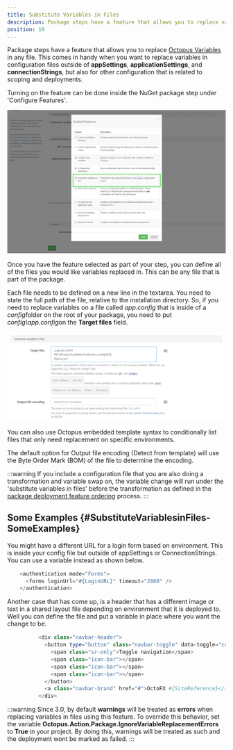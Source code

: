 ```yaml
---
title: Substitute Variables in Files
description: Package steps have a feature that allows you to replace variables in any file. 
position: 10
---
```


Package steps have a feature that allows you to replace [Octopus Variables](/docs/deployment-process/variables/index.md) in any file. This comes in handy when you want to replace variables in configuration files outside of **appSettings**, **applicationSettings**, and **connectionStrings**, but also for other configuration that is related to scoping and deployments.

Turning on the feature can be done inside the NuGet package step under 'Configure Features'.

![](/docs/images/3048758/3278400.png "width=500")

Once you have the feature selected as part of your step, you can define all of the files you would like variables replaced in. This can be any file that is part of the package.

Each file needs to be defined on a new line in the textarea. You need to state the full path of the file, relative to the installation directory. So, if you need to replace variables on a file called *app.config* that is inside of a *config*folder on the root of your package, you need to put *config\app.config*on the **Target files** field.

![](/docs/images/3048758/3278401.png "width=500")

You can also use Octopus embedded template syntax to conditionally list files that only need replacement on specific environments.

The default option for Output file encoding (Detect from template) will use the Byte Order Mark (BOM) of the file to determine the encoding.

:::warning
If you include a configuration file that you are also doing a transformation and variable swap on, the variable change will run under the 'substitute variables in files' before the transformation as defined in the [package deployment feature ordering](/docs/deployment-process/deploying-packages/package-deployment-feature-ordering.md) process.
:::

## Some Examples {#SubstituteVariablesinFiles-SomeExamples}

You might have a different URL for a login form based on environment. This is inside your config file but outside of appSettings or ConnectionStrings. You can use a variable instead as shown below.

```powershell
    <authentication mode="Forms">
      <forms loginUrl="#{LoginURL}" timeout="2880" />
    </authentication>
```

Another case that has come up, is a header that has a different image or text in a shared layout file depending on environment that it is deployed to. Well you can define the file and put a variable in place where you want the change to be.

```powershell
          <div class="navbar-header">
            <button type="button" class="navbar-toggle" data-toggle="collapse" data-target=".navbar-collapse">
              <span class="sr-only">Toggle navigation</span>
              <span class="icon-bar"></span>
              <span class="icon-bar"></span>
              <span class="icon-bar"></span>
            </button>
            <a class="navbar-brand" href="#">OctoFX #{SiteReference}</a>
          </div>
```

:::warning
Since 3.0, by default **warnings** will be treated as **errors** when replacing variables in files using this feature. To override this behavior, set the variable **Octopus.Action.Package.IgnoreVariableReplacementErrors** to **True** in your project. By doing this, warnings will be treated as such and the deployment wont be marked as failed.
:::
